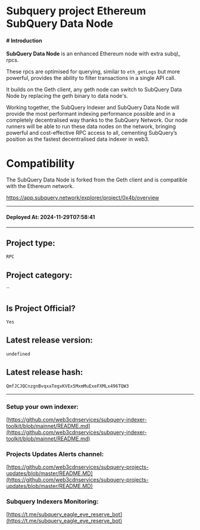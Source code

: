 # Subquery project Ethereum SubQuery Data Node
####  # Introduction
**SubQuery Data Node** is an enhanced Ethereum node with extra subql_ rpcs.

These rpcs are optimised for querying, similar to `eth_getLogs` but more powerful, provides the ability to filter transactions in a single API call.

It builds on the Geth client, any geth node can switch to SubQuery Data Node by replacing the geth binary to data node's.

Working together, the SubQuery Indexer and SubQuery Data Node will provide the most performant indexing performance possible and in a completely decentralised way thanks to the SubQuery Network. Our node runners will be able to run these data nodes on the network, bringing powerful and cost-effective RPC access to all, cementing SubQuery’s position as the fastest decentralised data indexer in web3.

# Compatibility
  The SubQuery Data Node is forked from the Geth client and is compatible with the Ethereum network.

https://app.subquery.network/explorer/project/0x4b/overview
____
#### Deployed At: 2024-11-29T07:58:41
____

## Project type:
`RPC`

## Project category:
``

## Is Project Official?
`Yes`

## Latest release version:
`undefined`

## Latest release hash:
`QmfJCJQCnzgnBvqxaTegxKVEx5MxmMuExeFXMLx496TQW3`



___
### Setup your own indexer:

[https://github.com/web3cdnservices/subquery-indexer-toolkit/blob/mainnet/README.md](https://github.com/web3cdnservices/subquery-indexer-toolkit/blob/mainnet/README.md)

### Projects Updates Alerts channel:

[https://github.com/web3cdnservices/subquery-projects-updates/blob/master/README.MD](https://github.com/web3cdnservices/subquery-projects-updates/blob/master/README.MD)

### Subquery Indexers Monitoring:

[https://t.me/subquery_eagle_eye_reserve_bot](https://t.me/subquery_eagle_eye_reserve_bot)